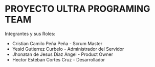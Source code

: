 # PROYECTO ULTRA PROGRAMING TEAM

Integrantes y sus Roles:

* Cristian Camilo Peña Peña - Scrum Master
* Yesid Gutierrez Curbelo - Administrador del Servidor
* Jhonatan de Jesus Diaz Angel - Product Owner
* Hector Esteban Cortes Cruz - Desarrollador